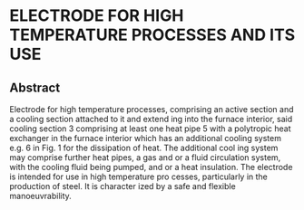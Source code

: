 # ELECTRODE FOR HIGH TEMPERATURE PROCESSES AND ITS USE

## Abstract
Electrode for high temperature processes, comprising an active section and a cooling section attached to it and extend ing into the furnace interior, said cooling section 3 comprising at least one heat pipe 5 with a polytropic heat exchanger in the furnace interior which has an additional cooling system e.g. 6 in Fig. 1 for the dissipation of heat. The additional cool ing system may comprise further heat pipes, a gas and or a fluid circulation system, with the cooling fluid being pumped, and or a heat insulation. The electrode is intended for use in high temperature pro cesses, particularly in the production of steel. It is character ized by a safe and flexible manoeuvrability.